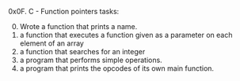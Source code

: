 0x0F. C - Function pointers tasks:

0. Wrote a function that prints a name.
1. a function that executes a function given as a parameter on each element of an array
2. a function that searches for an integer
3. a program that performs simple operations.
4. a program that prints the opcodes of its own main function.
